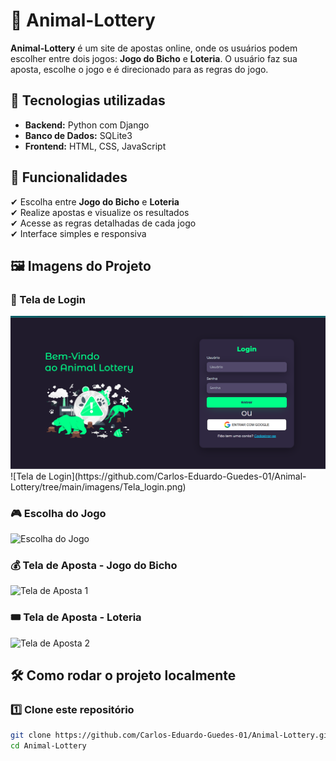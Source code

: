 # 🎰 Animal-Lottery

**Animal-Lottery** é um site de apostas online, onde os usuários podem escolher entre dois jogos: **Jogo do Bicho** e **Loteria**. O usuário faz sua aposta, escolhe o jogo e é direcionado para as regras do jogo.

## 🚀 Tecnologias utilizadas
- **Backend:** Python com Django
- **Banco de Dados:** SQLite3
- **Frontend:** HTML, CSS, JavaScript

## 📌 Funcionalidades
✔ Escolha entre **Jogo do Bicho** e **Loteria**  
✔ Realize apostas e visualize os resultados  
✔ Acesse as regras detalhadas de cada jogo  
✔ Interface simples e responsiva  

## 🖼️ Imagens do Projeto

### 🔐 Tela de Login
<img src="https://github.com/Carlos-Eduardo-Guedes-01/Animal-Lottery/blob/main/imagens/Tela_login.png?raw=true" alt="Clique aqui" width="1000">
![Tela de Login](https://github.com/Carlos-Eduardo-Guedes-01/Animal-Lottery/tree/main/imagens/Tela_login.png)

### 🎮 Escolha do Jogo
![Escolha do Jogo](https://github.com/Carlos-Eduardo-Guedes-01/Animal-Lottery/tree/main/imagens/Escolha-jogo.png)

### 💰 Tela de Aposta - Jogo do Bicho
![Tela de Aposta 1](https://github.com/Carlos-Eduardo-Guedes-01/Animal-Lottery/tree/main/imagens/Tela_aposta1.png)

### 🎟️ Tela de Aposta - Loteria
![Tela de Aposta 2](https://github.com/Carlos-Eduardo-Guedes-01/Animal-Lottery/tree/main/imagens/Tela_aposta2.png)

## 🛠️ Como rodar o projeto localmente

### 1️⃣ Clone este repositório
```bash
git clone https://github.com/Carlos-Eduardo-Guedes-01/Animal-Lottery.git
cd Animal-Lottery
